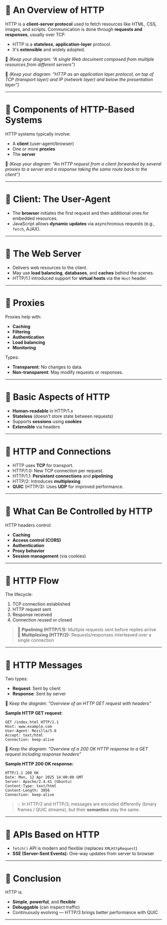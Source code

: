 # 🔹 **An Overview of HTTP**

HTTP is a **client-server protocol** used to fetch resources like HTML, CSS, images, and scripts. Communication is done through **requests and responses**, usually over TCP.

- HTTP is a **stateless**, **application-layer** protocol.
- It's **extensible** and widely adopted.

📌 *(Keep your diagram: “A single Web document composed from multiple resources from different servers”)*

📌 *(Keep your diagram: “HTTP as an application layer protocol, on top of TCP (transport layer) and IP (network layer) and below the presentation layer”)*

---

# 🔹 **Components of HTTP-Based Systems**

HTTP systems typically involve:

- A **client** (user-agent/browser)
- One or more **proxies**
- The **server**

📌 *(Keep your diagram: “An HTTP request from a client forwarded by several proxies to a server and a response taking the same route back to the client”)*

---

# 🔹 **Client: The User-Agent**

- The **browser** initiates the first request and then additional ones for embedded resources.
- JavaScript allows **dynamic updates** via asynchronous requests (e.g., `fetch`, AJAX).

---

# 🔹 **The Web Server**

- Delivers web resources to the client.
- May use **load balancing**, **databases**, and **caches** behind the scenes.
- HTTP/1.1 introduced support for **virtual hosts** via the `Host` header.

---

# 🔹 **Proxies**

Proxies help with:

- **Caching**
- **Filtering**
- **Authentication**
- **Load balancing**
- **Monitoring**

Types:
- **Transparent**: No changes to data.
- **Non-transparent**: May modify requests or responses.

---

# 🔹 **Basic Aspects of HTTP**

- **Human-readable** in HTTP/1.x
- **Stateless** (doesn't store state between requests)
- Supports **sessions** using **cookies**
- **Extensible** via headers

---

# 🔹 **HTTP and Connections**

- HTTP uses **TCP** for transport.
- HTTP/1.0: New TCP connection per request.
- HTTP/1.1: **Persistent connections** and **pipelining**
- HTTP/2: Introduces **multiplexing**
- **QUIC** (HTTP/3): Uses **UDP** for improved performance.

---

# 🔹 **What Can Be Controlled by HTTP**

HTTP headers control:

- **Caching**
- **Access control (CORS)**
- **Authentication**
- **Proxy behavior**
- **Session management** (via cookies)

---

# 🔹 **HTTP Flow**

The lifecycle:

1. TCP connection established
2. HTTP request sent
3. Response received
4. Connection reused or closed

> 📌 **Pipelining (HTTP/1.1):** Multiple requests sent before replies arrive  
> 📌 **Multiplexing (HTTP/2):** Requests/responses interleaved over a single connection

---

# 🔹 **HTTP Messages**

Two types:
- **Request**: Sent by client  
- **Response**: Sent by server

📌 *Keep the diagram: “Overview of an HTTP GET request with headers”*

**Sample HTTP GET request:**
```
GET /index.html HTTP/1.1
Host: www.example.com
User-Agent: Mozilla/5.0
Accept: text/html
Connection: keep-alive
```

📌 *Keep the diagram: “Overview of a 200 OK HTTP response to a GET request including response headers”*

**Sample HTTP 200 OK response:**
```
HTTP/1.1 200 OK
Date: Mon, 12 Apr 2025 14:00:00 GMT
Server: Apache/2.4.41 (Ubuntu)
Content-Type: text/html
Content-Length: 3056
Connection: keep-alive
```

> 💡 In HTTP/2 and HTTP/3, messages are encoded differently (binary frames / QUIC streams), but their **semantics** stay the same.

---

# 🔹 **APIs Based on HTTP**

- `fetch()` API is modern and flexible (replaces `XMLHttpRequest`)
- **SSE (Server-Sent Events):** One-way updates from server to browser

---

# 🔹 **Conclusion**

HTTP is:

- **Simple**, **powerful**, and **flexible**
- **Debuggable** (can inspect traffic)
- Continuously evolving — HTTP/3 brings better performance with QUIC

---
